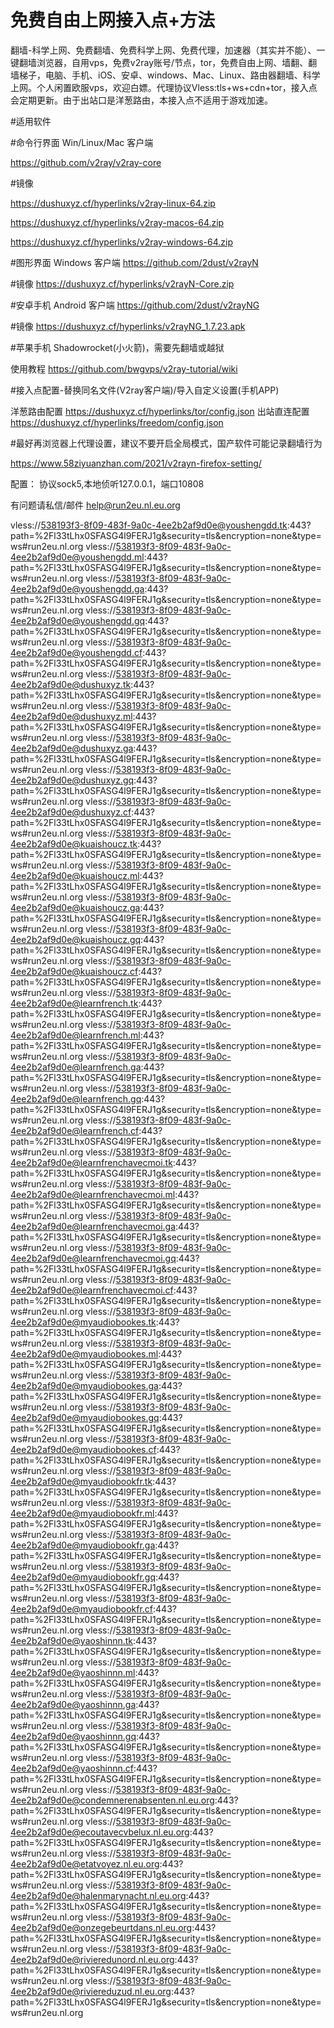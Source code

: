 # 免费自由上网接入点+方法
翻墙-科学上网、免费翻墙、免费科学上网、免费代理，加速器（其实并不能）、一键翻墙浏览器，自用vps，免费v2ray账号/节点，tor，免费自由上网、墙翻、翻墙梯子，电脑、手机、iOS、安卓、windows、Mac、Linux、路由器翻墙、科学上网。个人闲置欧服vps，欢迎白嫖。代理协议Vless:tls+ws+cdn+tor，接入点会定期更新。由于出站口是洋葱路由，本接入点不适用于游戏加速。

#适用软件 

#命令行界面 Win/Linux/Mac 客户端

https://github.com/v2ray/v2ray-core

#镜像

https://dushuxyz.cf/hyperlinks/v2ray-linux-64.zip

https://dushuxyz.cf/hyperlinks/v2ray-macos-64.zip

https://dushuxyz.cf/hyperlinks/v2ray-windows-64.zip

#图形界面 Windows 客户端
https://github.com/2dust/v2rayN

#镜像
https://dushuxyz.cf/hyperlinks/v2rayN-Core.zip

#安卓手机 Android 客户端
https://github.com/2dust/v2rayNG

#镜像
https://dushuxyz.cf/hyperlinks/v2rayNG_1.7.23.apk

#苹果手机 Shadowrocket(小火箭)，需要先翻墙或越狱

使用教程
https://github.com/bwgvps/v2ray-tutorial/wiki

#接入点配置-替换同名文件(V2ray客户端)/导入自定义设置(手机APP)

洋葱路由配置
https://dushuxyz.cf/hyperlinks/tor/config.json
出站直连配置
https://dushuxyz.cf/hyperlinks/freedom/config.json

#最好再浏览器上代理设置，建议不要开启全局模式，国产软件可能记录翻墙行为

https://www.58ziyuanzhan.com/2021/v2rayn-firefox-setting/

配置： 协议sock5,本地侦听127.0.0.1，端口10808

有问题请私信/邮件
help@run2eu.nl.eu.org

vless://538193f3-8f09-483f-9a0c-4ee2b2af9d0e@youshengdd.tk:443?path=%2Fl33tLhx0SFASG4l9FERJ1g&security=tls&encryption=none&type=ws#run2eu.nl.org
vless://538193f3-8f09-483f-9a0c-4ee2b2af9d0e@youshengdd.ml:443?path=%2Fl33tLhx0SFASG4l9FERJ1g&security=tls&encryption=none&type=ws#run2eu.nl.org
vless://538193f3-8f09-483f-9a0c-4ee2b2af9d0e@youshengdd.ga:443?path=%2Fl33tLhx0SFASG4l9FERJ1g&security=tls&encryption=none&type=ws#run2eu.nl.org
vless://538193f3-8f09-483f-9a0c-4ee2b2af9d0e@youshengdd.gq:443?path=%2Fl33tLhx0SFASG4l9FERJ1g&security=tls&encryption=none&type=ws#run2eu.nl.org
vless://538193f3-8f09-483f-9a0c-4ee2b2af9d0e@youshengdd.cf:443?path=%2Fl33tLhx0SFASG4l9FERJ1g&security=tls&encryption=none&type=ws#run2eu.nl.org
vless://538193f3-8f09-483f-9a0c-4ee2b2af9d0e@dushuxyz.tk:443?path=%2Fl33tLhx0SFASG4l9FERJ1g&security=tls&encryption=none&type=ws#run2eu.nl.org
vless://538193f3-8f09-483f-9a0c-4ee2b2af9d0e@dushuxyz.ml:443?path=%2Fl33tLhx0SFASG4l9FERJ1g&security=tls&encryption=none&type=ws#run2eu.nl.org
vless://538193f3-8f09-483f-9a0c-4ee2b2af9d0e@dushuxyz.ga:443?path=%2Fl33tLhx0SFASG4l9FERJ1g&security=tls&encryption=none&type=ws#run2eu.nl.org
vless://538193f3-8f09-483f-9a0c-4ee2b2af9d0e@dushuxyz.gq:443?path=%2Fl33tLhx0SFASG4l9FERJ1g&security=tls&encryption=none&type=ws#run2eu.nl.org
vless://538193f3-8f09-483f-9a0c-4ee2b2af9d0e@dushuxyz.cf:443?path=%2Fl33tLhx0SFASG4l9FERJ1g&security=tls&encryption=none&type=ws#run2eu.nl.org
vless://538193f3-8f09-483f-9a0c-4ee2b2af9d0e@kuaishoucz.tk:443?path=%2Fl33tLhx0SFASG4l9FERJ1g&security=tls&encryption=none&type=ws#run2eu.nl.org
vless://538193f3-8f09-483f-9a0c-4ee2b2af9d0e@kuaishoucz.ml:443?path=%2Fl33tLhx0SFASG4l9FERJ1g&security=tls&encryption=none&type=ws#run2eu.nl.org
vless://538193f3-8f09-483f-9a0c-4ee2b2af9d0e@kuaishoucz.ga:443?path=%2Fl33tLhx0SFASG4l9FERJ1g&security=tls&encryption=none&type=ws#run2eu.nl.org
vless://538193f3-8f09-483f-9a0c-4ee2b2af9d0e@kuaishoucz.gq:443?path=%2Fl33tLhx0SFASG4l9FERJ1g&security=tls&encryption=none&type=ws#run2eu.nl.org
vless://538193f3-8f09-483f-9a0c-4ee2b2af9d0e@kuaishoucz.cf:443?path=%2Fl33tLhx0SFASG4l9FERJ1g&security=tls&encryption=none&type=ws#run2eu.nl.org
vless://538193f3-8f09-483f-9a0c-4ee2b2af9d0e@learnfrench.tk:443?path=%2Fl33tLhx0SFASG4l9FERJ1g&security=tls&encryption=none&type=ws#run2eu.nl.org
vless://538193f3-8f09-483f-9a0c-4ee2b2af9d0e@learnfrench.ml:443?path=%2Fl33tLhx0SFASG4l9FERJ1g&security=tls&encryption=none&type=ws#run2eu.nl.org
vless://538193f3-8f09-483f-9a0c-4ee2b2af9d0e@learnfrench.ga:443?path=%2Fl33tLhx0SFASG4l9FERJ1g&security=tls&encryption=none&type=ws#run2eu.nl.org
vless://538193f3-8f09-483f-9a0c-4ee2b2af9d0e@learnfrench.gq:443?path=%2Fl33tLhx0SFASG4l9FERJ1g&security=tls&encryption=none&type=ws#run2eu.nl.org
vless://538193f3-8f09-483f-9a0c-4ee2b2af9d0e@learnfrench.cf:443?path=%2Fl33tLhx0SFASG4l9FERJ1g&security=tls&encryption=none&type=ws#run2eu.nl.org
vless://538193f3-8f09-483f-9a0c-4ee2b2af9d0e@learnfrenchavecmoi.tk:443?path=%2Fl33tLhx0SFASG4l9FERJ1g&security=tls&encryption=none&type=ws#run2eu.nl.org
vless://538193f3-8f09-483f-9a0c-4ee2b2af9d0e@learnfrenchavecmoi.ml:443?path=%2Fl33tLhx0SFASG4l9FERJ1g&security=tls&encryption=none&type=ws#run2eu.nl.org
vless://538193f3-8f09-483f-9a0c-4ee2b2af9d0e@learnfrenchavecmoi.ga:443?path=%2Fl33tLhx0SFASG4l9FERJ1g&security=tls&encryption=none&type=ws#run2eu.nl.org
vless://538193f3-8f09-483f-9a0c-4ee2b2af9d0e@learnfrenchavecmoi.gq:443?path=%2Fl33tLhx0SFASG4l9FERJ1g&security=tls&encryption=none&type=ws#run2eu.nl.org
vless://538193f3-8f09-483f-9a0c-4ee2b2af9d0e@learnfrenchavecmoi.cf:443?path=%2Fl33tLhx0SFASG4l9FERJ1g&security=tls&encryption=none&type=ws#run2eu.nl.org
vless://538193f3-8f09-483f-9a0c-4ee2b2af9d0e@myaudiobookes.tk:443?path=%2Fl33tLhx0SFASG4l9FERJ1g&security=tls&encryption=none&type=ws#run2eu.nl.org
vless://538193f3-8f09-483f-9a0c-4ee2b2af9d0e@myaudiobookes.ml:443?path=%2Fl33tLhx0SFASG4l9FERJ1g&security=tls&encryption=none&type=ws#run2eu.nl.org
vless://538193f3-8f09-483f-9a0c-4ee2b2af9d0e@myaudiobookes.ga:443?path=%2Fl33tLhx0SFASG4l9FERJ1g&security=tls&encryption=none&type=ws#run2eu.nl.org
vless://538193f3-8f09-483f-9a0c-4ee2b2af9d0e@myaudiobookes.gq:443?path=%2Fl33tLhx0SFASG4l9FERJ1g&security=tls&encryption=none&type=ws#run2eu.nl.org
vless://538193f3-8f09-483f-9a0c-4ee2b2af9d0e@myaudiobookes.cf:443?path=%2Fl33tLhx0SFASG4l9FERJ1g&security=tls&encryption=none&type=ws#run2eu.nl.org
vless://538193f3-8f09-483f-9a0c-4ee2b2af9d0e@myaudiobookfr.tk:443?path=%2Fl33tLhx0SFASG4l9FERJ1g&security=tls&encryption=none&type=ws#run2eu.nl.org
vless://538193f3-8f09-483f-9a0c-4ee2b2af9d0e@myaudiobookfr.ml:443?path=%2Fl33tLhx0SFASG4l9FERJ1g&security=tls&encryption=none&type=ws#run2eu.nl.org
vless://538193f3-8f09-483f-9a0c-4ee2b2af9d0e@myaudiobookfr.ga:443?path=%2Fl33tLhx0SFASG4l9FERJ1g&security=tls&encryption=none&type=ws#run2eu.nl.org
vless://538193f3-8f09-483f-9a0c-4ee2b2af9d0e@myaudiobookfr.gq:443?path=%2Fl33tLhx0SFASG4l9FERJ1g&security=tls&encryption=none&type=ws#run2eu.nl.org
vless://538193f3-8f09-483f-9a0c-4ee2b2af9d0e@myaudiobookfr.cf:443?path=%2Fl33tLhx0SFASG4l9FERJ1g&security=tls&encryption=none&type=ws#run2eu.nl.org
vless://538193f3-8f09-483f-9a0c-4ee2b2af9d0e@yaoshinnn.tk:443?path=%2Fl33tLhx0SFASG4l9FERJ1g&security=tls&encryption=none&type=ws#run2eu.nl.org
vless://538193f3-8f09-483f-9a0c-4ee2b2af9d0e@yaoshinnn.ml:443?path=%2Fl33tLhx0SFASG4l9FERJ1g&security=tls&encryption=none&type=ws#run2eu.nl.org
vless://538193f3-8f09-483f-9a0c-4ee2b2af9d0e@yaoshinnn.ga:443?path=%2Fl33tLhx0SFASG4l9FERJ1g&security=tls&encryption=none&type=ws#run2eu.nl.org
vless://538193f3-8f09-483f-9a0c-4ee2b2af9d0e@yaoshinnn.gq:443?path=%2Fl33tLhx0SFASG4l9FERJ1g&security=tls&encryption=none&type=ws#run2eu.nl.org
vless://538193f3-8f09-483f-9a0c-4ee2b2af9d0e@yaoshinnn.cf:443?path=%2Fl33tLhx0SFASG4l9FERJ1g&security=tls&encryption=none&type=ws#run2eu.nl.org
vless://538193f3-8f09-483f-9a0c-4ee2b2af9d0e@condemnerenabsenten.nl.eu.org:443?path=%2Fl33tLhx0SFASG4l9FERJ1g&security=tls&encryption=none&type=ws#run2eu.nl.org
vless://538193f3-8f09-483f-9a0c-4ee2b2af9d0e@ecoutavecvbelux.nl.eu.org:443?path=%2Fl33tLhx0SFASG4l9FERJ1g&security=tls&encryption=none&type=ws#run2eu.nl.org
vless://538193f3-8f09-483f-9a0c-4ee2b2af9d0e@etatvoyez.nl.eu.org:443?path=%2Fl33tLhx0SFASG4l9FERJ1g&security=tls&encryption=none&type=ws#run2eu.nl.org
vless://538193f3-8f09-483f-9a0c-4ee2b2af9d0e@halenmarynacht.nl.eu.org:443?path=%2Fl33tLhx0SFASG4l9FERJ1g&security=tls&encryption=none&type=ws#run2eu.nl.org
vless://538193f3-8f09-483f-9a0c-4ee2b2af9d0e@onzegebeurtdans.nl.eu.org:443?path=%2Fl33tLhx0SFASG4l9FERJ1g&security=tls&encryption=none&type=ws#run2eu.nl.org
vless://538193f3-8f09-483f-9a0c-4ee2b2af9d0e@rivieredunord.nl.eu.org:443?path=%2Fl33tLhx0SFASG4l9FERJ1g&security=tls&encryption=none&type=ws#run2eu.nl.org
vless://538193f3-8f09-483f-9a0c-4ee2b2af9d0e@riviereduzud.nl.eu.org:443?path=%2Fl33tLhx0SFASG4l9FERJ1g&security=tls&encryption=none&type=ws#run2eu.nl.org

